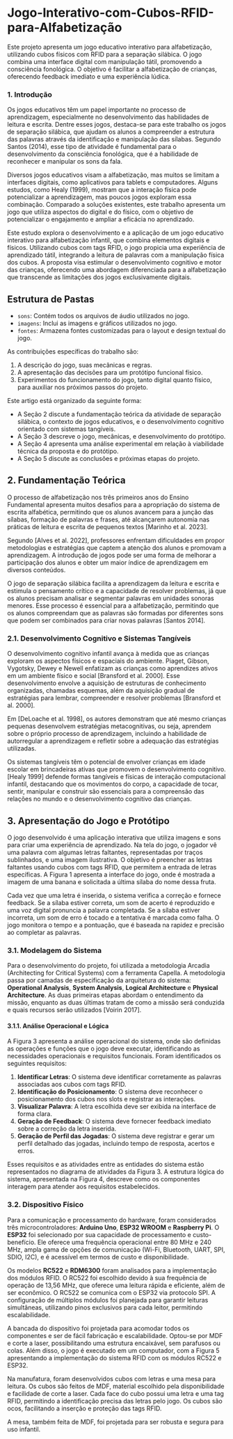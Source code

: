 # Jogo-Interativo-com-Cubos-RFID-para-Alfabetização
Este projeto apresenta um jogo educativo interativo para alfabetização, utilizando cubos físicos com RFID para a separação silábica. O jogo combina uma interface digital com manipulação tátil, promovendo a consciência fonológica. O objetivo é facilitar a alfabetização de crianças, oferecendo feedback imediato e uma experiência lúdica.

### 1. Introdução
Os jogos educativos têm um papel importante no processo de aprendizagem, especialmente no desenvolvimento das habilidades de leitura e escrita. Dentre esses jogos, destaca-se para este trabalho os jogos de separação silábica, que ajudam os alunos a compreender a estrutura das palavras através da identificação e manipulação das sílabas. Segundo Santos (2014), esse tipo de atividade é fundamental para o desenvolvimento da consciência fonológica, que é a habilidade de reconhecer e manipular os sons da fala.

Diversos jogos educativos visam a alfabetização, mas muitos se limitam a interfaces digitais, como aplicativos para tablets e computadores. Alguns estudos, como Healy (1999), mostram que a interação física pode potencializar a aprendizagem, mas poucos jogos exploram essa combinação. Comparado a soluções existentes, este trabalho apresenta um jogo que utiliza aspectos do digital e do físico, com o objetivo de potencializar o engajamento e ampliar a eficácia no aprendizado.

Este estudo explora o desenvolvimento e a aplicação de um jogo educativo interativo para alfabetização infantil, que combina elementos digitais e físicos. Utilizando cubos com tags RFID, o jogo propicia uma experiência de aprendizado tátil, integrando a leitura de palavras com a manipulação física dos cubos. A proposta visa estimular o desenvolvimento cognitivo e motor das crianças, oferecendo uma abordagem diferenciada para a alfabetização que transcende as limitações dos jogos exclusivamente digitais. 

## Estrutura de Pastas
- `sons`: Contém todos os arquivos de áudio utilizados no jogo.
- `imagens`: Inclui as imagens e gráficos utilizados no jogo.
- `fontes`: Armazena fontes customizadas para o layout e design textual do jogo.

As contribuições específicas do trabalho são:
1. A descrição do jogo, suas mecânicas e regras.
2. A apresentação das decisões para um protótipo funcional físico.
3. Experimentos do funcionamento do jogo, tanto digital quanto físico, para auxiliar nos próximos passos do projeto.

Este artigo está organizado da seguinte forma:
- A Seção 2 discute a fundamentação teórica da atividade de separação silábica, o contexto de jogos educativos, e o desenvolvimento cognitivo orientado com sistemas tangíveis.
- A Seção 3 descreve o jogo, mecânicas, e desenvolvimento do protótipo.
- A Seção 4 apresenta uma análise experimental em relação à viabilidade técnica da proposta e do protótipo.
- A Seção 5 discute as conclusões e próximas etapas do projeto.

## 2. Fundamentação Teórica

O processo de alfabetização nos três primeiros anos do Ensino Fundamental apresenta muitos desafios para a apropriação do sistema de escrita alfabética, permitindo que os alunos avancem para a junção das sílabas, formação de palavras e frases, até alcançarem autonomia nas práticas de leitura e escrita de pequenos textos [Marinho et al. 2023]. 

Segundo [Alves et al. 2022], professores enfrentam dificuldades em propor metodologias e estratégias que captem a atenção dos alunos e promovam a aprendizagem. A introdução de jogos pode ser uma forma de melhorar a participação dos alunos e obter um maior índice de aprendizagem em diversos conteúdos.

O jogo de separação silábica facilita a aprendizagem da leitura e escrita e estimula o pensamento crítico e a capacidade de resolver problemas, já que os alunos precisam analisar e segmentar palavras em unidades sonoras menores. Esse processo é essencial para a alfabetização, permitindo que os alunos compreendam que as palavras são formadas por diferentes sons que podem ser combinados para criar novas palavras [Santos 2014].

### 2.1. Desenvolvimento Cognitivo e Sistemas Tangíveis

O desenvolvimento cognitivo infantil avança à medida que as crianças exploram os aspectos físicos e espaciais do ambiente. Piaget, Gibson, Vygotsky, Dewey e Newell enfatizam as crianças como aprendizes ativos em um ambiente físico e social [Bransford et al. 2000]. Esse desenvolvimento envolve a aquisição de estruturas de conhecimento organizadas, chamadas esquemas, além da aquisição gradual de estratégias para lembrar, compreender e resolver problemas [Bransford et al. 2000].

Em [DeLoache et al. 1998], os autores demonstram que até mesmo crianças pequenas desenvolvem estratégias metacognitivas, ou seja, aprendem sobre o próprio processo de aprendizagem, incluindo a habilidade de autorregular a aprendizagem e refletir sobre a adequação das estratégias utilizadas.

Os sistemas tangíveis têm o potencial de envolver crianças em idade escolar em brincadeiras ativas que promovem o desenvolvimento cognitivo. [Healy 1999] defende formas tangíveis e físicas de interação computacional infantil, destacando que os movimentos do corpo, a capacidade de tocar, sentir, manipular e construir são essenciais para a compreensão das relações no mundo e o desenvolvimento cognitivo das crianças.

## 3. Apresentação do Jogo e Protótipo

O jogo desenvolvido é uma aplicação interativa que utiliza imagens e sons para criar uma experiência de aprendizado. Na tela do jogo, o jogador vê uma palavra com algumas letras faltantes, representadas por traços sublinhados, e uma imagem ilustrativa. O objetivo é preencher as letras faltantes usando cubos com tags RFID, que permitem a entrada de letras específicas. A Figura 1 apresenta a interface do jogo, onde é mostrada a imagem de uma banana e solicitada a última sílaba do nome dessa fruta.

Cada vez que uma letra é inserida, o sistema verifica a correção e fornece feedback. Se a sílaba estiver correta, um som de acerto é reproduzido e uma voz digital pronuncia a palavra completada. Se a sílaba estiver incorreta, um som de erro é tocado e a tentativa é marcada como falha. O jogo monitora o tempo e a pontuação, que é baseada na rapidez e precisão ao completar as palavras.

### 3.1. Modelagem do Sistema

Para o desenvolvimento do projeto, foi utilizada a metodologia Arcadia (Architecting for Critical Systems) com a ferramenta Capella. A metodologia passa por camadas de especificação da arquitetura do sistema: **Operational Analysis**, **System Analysis**, **Logical Architecture** e **Physical Architecture**. As duas primeiras etapas abordam o entendimento da missão, enquanto as duas últimas tratam de como a missão será conduzida e quais recursos serão utilizados [Voirin 2017].

#### 3.1.1. Análise Operacional e Lógica

A Figura 3 apresenta a análise operacional do sistema, onde são definidas as operações e funções que o jogo deve executar, identificando as necessidades operacionais e requisitos funcionais. Foram identificados os seguintes requisitos:

1. **Identificar Letras**: O sistema deve identificar corretamente as palavras associadas aos cubos com tags RFID.
2. **Identificação do Posicionamento**: O sistema deve reconhecer o posicionamento dos cubos nos slots e registrar as interações.
3. **Visualizar Palavra**: A letra escolhida deve ser exibida na interface de forma clara.
4. **Geração de Feedback**: O sistema deve fornecer feedback imediato sobre a correção da letra inserida.
5. **Geração de Perfil das Jogadas**: O sistema deve registrar e gerar um perfil detalhado das jogadas, incluindo tempo de resposta, acertos e erros.

Esses requisitos e as atividades entre as entidades do sistema estão representados no diagrama de atividades da Figura 3. A estrutura lógica do sistema, apresentada na Figura 4, descreve como os componentes interagem para atender aos requisitos estabelecidos.

### 3.2. Dispositivo Físico

Para a comunicação e processamento do hardware, foram considerados três microcontroladores: **Arduino Uno**, **ESP32 WROOM** e **Raspberry Pi**. O **ESP32** foi selecionado por sua capacidade de processamento e custo-benefício. Ele oferece uma frequência operacional entre 80 MHz e 240 MHz, ampla gama de opções de comunicação (Wi-Fi, Bluetooth, UART, SPI, SDIO, I2C), e é acessível em termos de custo e disponibilidade.

Os modelos **RC522** e **RDM6300** foram analisados para a implementação dos módulos RFID. O RC522 foi escolhido devido à sua frequência de operação de 13,56 MHz, que oferece uma leitura rápida e eficiente, além de ser econômico. O RC522 se comunica com o ESP32 via protocolo SPI. A configuração de múltiplos módulos foi planejada para garantir leituras simultâneas, utilizando pinos exclusivos para cada leitor, permitindo escalabilidade.

A bancada do dispositivo foi projetada para acomodar todos os componentes e ser de fácil fabricação e escalabilidade. Optou-se por MDF e corte a laser, possibilitando uma estrutura encaixável, sem parafusos ou colas. Além disso, o jogo é executado em um computador, com a Figura 5 apresentando a implementação do sistema RFID com os módulos RC522 e ESP32.

Na manufatura, foram desenvolvidos cubos com letras e uma mesa para leitura. Os cubos são feitos de MDF, material escolhido pela disponibilidade e facilidade de corte a laser. Cada face do cubo possui uma letra e uma tag RFID, permitindo a identificação precisa das letras pelo jogo. Os cubos são ocos, facilitando a inserção e proteção das tags RFID.

A mesa, também feita de MDF, foi projetada para ser robusta e segura para uso infantil.


